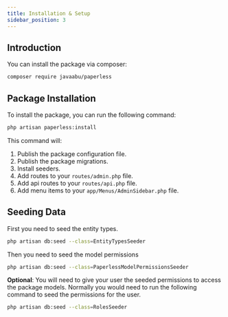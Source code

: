```yaml
---
title: Installation & Setup
sidebar_position: 3
---
```


## Introduction

You can install the package via composer:

```bash
composer require javaabu/paperless
```

## Package Installation
To install the package, you can run the following command:

```bash
php artisan paperless:install
```

This command will:
1. Publish the package configuration file.
2. Publish the package migrations.
3. Install seeders.
4. Add routes to your `routes/admin.php` file.
5. Add api routes to your `routes/api.php` file.
6. Add menu items to your `app/Menus/AdminSidebar.php` file.

## Seeding Data
First you need to seed the entity types.
```bash
php artisan db:seed --class=EntityTypesSeeder
```

Then you need to seed the model permissions
```bash
php artisan db:seed --class=PaperlessModelPermissionsSeeder
```

**Optional**: You will need to give your user the seeded permissions to access the package models. Normally you would need to run the following command to seed the permissions for the user.
```bash
php artisan db:seed --class=RolesSeeder
```



